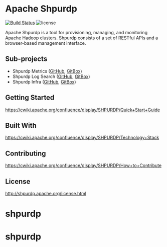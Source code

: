 <!---
   Licensed to the Apache Software Foundation (ASF) under one or more
   contributor license agreements.  See the NOTICE file distributed with
   this work for additional information regarding copyright ownership.
   The ASF licenses this file to You under the Apache License, Version 2.0
   (the "License"); you may not use this file except in compliance with
   the License.  You may obtain a copy of the License at

       http://www.apache.org/licenses/LICENSE-2.0

   Unless required by applicable law or agreed to in writing, software
   distributed under the License is distributed on an "AS IS" BASIS,
   WITHOUT WARRANTIES OR CONDITIONS OF ANY KIND, either express or implied.
   See the License for the specific language governing permissions and
   limitations under the License.
--->
# Apache Shpurdp
[![Build Status](https://builds.apache.org/buildStatus/icon?job=Shpurdp-trunk-Commit)](https://builds.apache.org/view/A/view/Shpurdp/job/Shpurdp-trunk-Commit/)
![license](http://img.shields.io/badge/license-Apache%20v2-blue.svg)

Apache Shpurdp is a tool for provisioning, managing, and monitoring Apache Hadoop clusters. Shpurdp consists of a set of RESTful APIs and a browser-based management interface.

## Sub-projects

- Shpurdp Metrics ([GitHub](https://github.com/apache/shpurdp-metrics), [GitBox](https://gitbox.apache.org/repos/asf?p=shpurdp-metrics.git))
- Shpurdp Log Search ([GitHub](https://github.com/apache/shpurdp-logsearch), [GitBox](https://gitbox.apache.org/repos/asf?p=shpurdp-logsearch.git)) 
- Shpurdp Infra ([GitHub](https://github.com/apache/shpurdp-infra), [GitBox](https://gitbox.apache.org/repos/asf?p=shpurdp-infra.git))

## Getting Started

https://cwiki.apache.org/confluence/display/SHPURDP/Quick+Start+Guide

## Built With

https://cwiki.apache.org/confluence/display/SHPURDP/Technology+Stack

## Contributing

https://cwiki.apache.org/confluence/display/SHPURDP/How+to+Contribute

## License

http://shpurdp.apache.org/license.html
# shpurdp
# shpurdp
